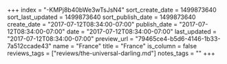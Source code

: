 +++
index = "-KMPj8b40bWe3wTsJsN4"
sort_create_date = 1499873640
sort_last_updated = 1499873640
sort_publish_date = 1499873640
create_date = "2017-07-12T08:34:00-07:00"
publish_date = "2017-07-12T08:34:00-07:00"
date = "2017-07-12T08:34:00-07:00"
last_updated = "2017-07-12T08:34:00-07:00"
preview_url = "79465ce4-b5d6-4146-1b33-7a512ccade43"
name = "France"
title = "France"
is_column = false
reviews_tags = ["reviews/the-universal-darling.md"]
notes_tags = ""
+++


